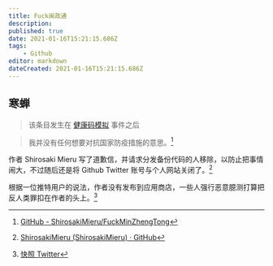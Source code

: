 ```yaml
---
title: Fuck闽政通
description:
published: true
date: 2021-01-16T15:21:15.686Z
tags:
    - Github
editor: markdown
dateCreated: 2021-01-16T15:21:15.686Z
---
```


## 寒蝉

> 该条目发生在 [健康码模拟](/software/Health_Code_Demo.md) 事件之后

> 我并没有任何想要对抗国家防疫措施的意思。[^hcd_fmzt]

[^hcd_fmzt]: [GitHub - ShirosakiMieru/FuckMinZhengTong](https://web.archive.org/web/20210113154030/https://github.com/ShirosakiMieru/FuckMinZhengTong/)

作者 Shirosaki Mieru 写了道歉信，并请求分发备份代码的人移除，以防止把事情闹大，不过随后还是将 Github Twitter 账号与个人网站关闭了。[^hcd_fmzt_d]

[^hcd_fmzt_d]: [ShirosakiMieru (ShirosakiMieru) · GitHub](https://web.archive.org/web/20210111224414/https://github.com/ShirosakiMieru)

根据一位推特用户的说法，作者没有发布到应用商店，一些人强行恶意臆测打算把反人类罪扣在作者的头上。[^hcd_fmzt_k]

[^hcd_fmzt_k]: [快照 Twitter](https://archive.is/9N8Jv#29%)

<!-- 
该软件的原始简介页面:
[FuckMinZhengTong/readme.md at master · kimjongum/FuckMinZhengTong · GitHub](https://web.archive.org/web/20210116123508/https://github.com/kimjongum/FuckMinZhengTong/blob/master/readme.md)

### 其他网站

+ [伪造健康码的又是个二刺螈程序员-美国VPS综合讨论-全球主机交流论坛 - Powered by Discuz!](https://archive.is/FJcF7)
+ [/综合版1/ - (　^ω^)还敢冲塔，又有新的假健康码生产软件出现了https://github.com/kimjongum/FuckMinZhengTong](https://web.archive.org/web/20210116114526/https://kukuku.uk/综合版1/res/57778.html)
-->

